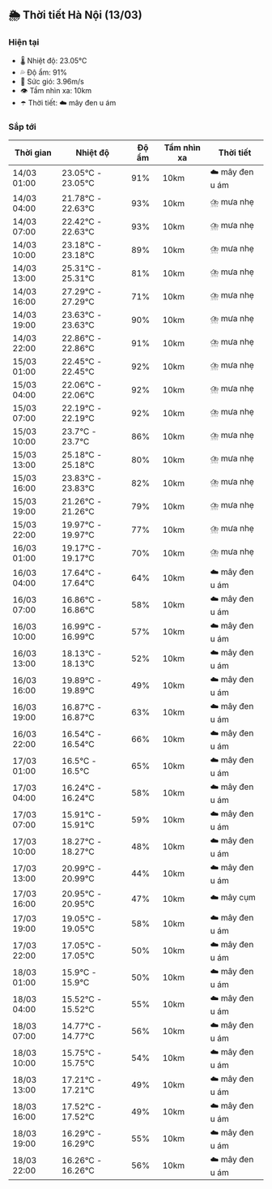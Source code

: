 ## 🌦️ Thời tiết Hà Nội (13/03)

### Hiện tại

- 🌡️ Nhiệt độ: 23.05℃
- 💦 Độ ẩm: 91%
- 💨 Sức gió: 3.96m/s
- 👁️ Tầm nhìn xa: 10km
- ☂️ Thời tiết: ☁️ mây đen u ám

### Sắp tới

| Thời gian | Nhiệt độ | Độ ẩm | Tầm nhìn xa | Thời tiết |
| --- | --- | --- | --- | --- |
| 14/03 01:00 | 23.05℃ - 23.05℃ | 91% | 10km | ☁️ mây đen u ám |
| 14/03 04:00 | 21.78℃ - 22.63℃ | 93% | 10km | ⛈️ mưa nhẹ |
| 14/03 07:00 | 22.42℃ - 22.63℃ | 93% | 10km | ⛈️ mưa nhẹ |
| 14/03 10:00 | 23.18℃ - 23.18℃ | 89% | 10km | ⛈️ mưa nhẹ |
| 14/03 13:00 | 25.31℃ - 25.31℃ | 81% | 10km | ⛈️ mưa nhẹ |
| 14/03 16:00 | 27.29℃ - 27.29℃ | 71% | 10km | ⛈️ mưa nhẹ |
| 14/03 19:00 | 23.63℃ - 23.63℃ | 90% | 10km | ⛈️ mưa nhẹ |
| 14/03 22:00 | 22.86℃ - 22.86℃ | 91% | 10km | ⛈️ mưa nhẹ |
| 15/03 01:00 | 22.45℃ - 22.45℃ | 92% | 10km | ⛈️ mưa nhẹ |
| 15/03 04:00 | 22.06℃ - 22.06℃ | 92% | 10km | ⛈️ mưa nhẹ |
| 15/03 07:00 | 22.19℃ - 22.19℃ | 92% | 10km | ⛈️ mưa nhẹ |
| 15/03 10:00 | 23.7℃ - 23.7℃ | 86% | 10km | ⛈️ mưa nhẹ |
| 15/03 13:00 | 25.18℃ - 25.18℃ | 80% | 10km | ⛈️ mưa nhẹ |
| 15/03 16:00 | 23.83℃ - 23.83℃ | 82% | 10km | ⛈️ mưa nhẹ |
| 15/03 19:00 | 21.26℃ - 21.26℃ | 79% | 10km | ⛈️ mưa nhẹ |
| 15/03 22:00 | 19.97℃ - 19.97℃ | 77% | 10km | ⛈️ mưa nhẹ |
| 16/03 01:00 | 19.17℃ - 19.17℃ | 70% | 10km | ⛈️ mưa nhẹ |
| 16/03 04:00 | 17.64℃ - 17.64℃ | 64% | 10km | ☁️ mây đen u ám |
| 16/03 07:00 | 16.86℃ - 16.86℃ | 58% | 10km | ☁️ mây đen u ám |
| 16/03 10:00 | 16.99℃ - 16.99℃ | 57% | 10km | ☁️ mây đen u ám |
| 16/03 13:00 | 18.13℃ - 18.13℃ | 52% | 10km | ☁️ mây đen u ám |
| 16/03 16:00 | 19.89℃ - 19.89℃ | 49% | 10km | ☁️ mây đen u ám |
| 16/03 19:00 | 16.87℃ - 16.87℃ | 63% | 10km | ☁️ mây đen u ám |
| 16/03 22:00 | 16.54℃ - 16.54℃ | 66% | 10km | ☁️ mây đen u ám |
| 17/03 01:00 | 16.5℃ - 16.5℃ | 65% | 10km | ☁️ mây đen u ám |
| 17/03 04:00 | 16.24℃ - 16.24℃ | 58% | 10km | ☁️ mây đen u ám |
| 17/03 07:00 | 15.91℃ - 15.91℃ | 59% | 10km | ☁️ mây đen u ám |
| 17/03 10:00 | 18.27℃ - 18.27℃ | 48% | 10km | ☁️ mây đen u ám |
| 17/03 13:00 | 20.99℃ - 20.99℃ | 44% | 10km | ☁️ mây đen u ám |
| 17/03 16:00 | 20.95℃ - 20.95℃ | 47% | 10km | ☁️ mây cụm |
| 17/03 19:00 | 19.05℃ - 19.05℃ | 58% | 10km | ☁️ mây đen u ám |
| 17/03 22:00 | 17.05℃ - 17.05℃ | 50% | 10km | ☁️ mây đen u ám |
| 18/03 01:00 | 15.9℃ - 15.9℃ | 50% | 10km | ☁️ mây đen u ám |
| 18/03 04:00 | 15.52℃ - 15.52℃ | 55% | 10km | ☁️ mây đen u ám |
| 18/03 07:00 | 14.77℃ - 14.77℃ | 56% | 10km | ☁️ mây đen u ám |
| 18/03 10:00 | 15.75℃ - 15.75℃ | 54% | 10km | ☁️ mây đen u ám |
| 18/03 13:00 | 17.21℃ - 17.21℃ | 49% | 10km | ☁️ mây đen u ám |
| 18/03 16:00 | 17.52℃ - 17.52℃ | 49% | 10km | ☁️ mây đen u ám |
| 18/03 19:00 | 16.29℃ - 16.29℃ | 55% | 10km | ☁️ mây đen u ám |
| 18/03 22:00 | 16.26℃ - 16.26℃ | 56% | 10km | ☁️ mây đen u ám |
